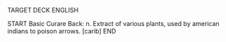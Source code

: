 TARGET DECK
ENGLISH

START
Basic
Curare
Back: n. Extract of various plants, used by american indians to poison arrows. [carib]
END
